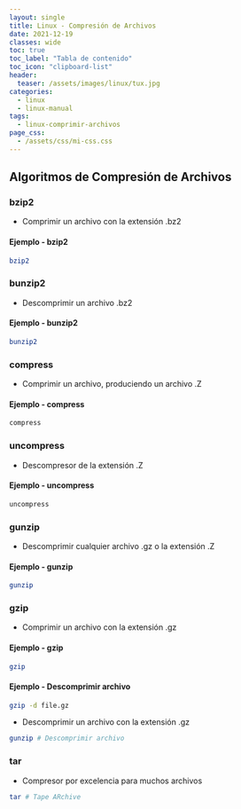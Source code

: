 ```yaml
---
layout: single
title: Linux - Compresión de Archivos
date: 2021-12-19
classes: wide
toc: true
toc_label: "Tabla de contenido"
toc_icon: "clipboard-list"
header:
  teaser: /assets/images/linux/tux.jpg
categories:
  - linux
  - linux-manual
tags:
  - linux-comprimir-archivos
page_css: 
  - /assets/css/mi-css.css
---
```


## Algoritmos de Compresión de Archivos

### bzip2

* Comprimir un archivo con la extensión .bz2

#### Ejemplo - bzip2

```bash
bzip2 
```

### bunzip2

* Descomprimir un archivo .bz2

#### Ejemplo - bunzip2

```bash
bunzip2
```

### compress

* Comprimir un archivo, produciendo un archivo .Z

#### Ejemplo - compress

```bash
compress
```

### uncompress

* Descompresor de la extensión .Z

#### Ejemplo - uncompress

```bash
uncompress
```

### gunzip

* Descomprimir cualquier archivo .gz o la extensión .Z

#### Ejemplo - gunzip

```bash
gunzip
```

### gzip

* Comprimir un archivo con la extensión .gz

#### Ejemplo - gzip

```bash
gzip
```

#### Ejemplo - Descomprimir archivo

```bash
gzip -d file.gz 
```

* Descomprimir un archivo con la extensión .gz

```bash
gunzip # Descomprimir archivo
```

### tar

* Compresor por excelencia para muchos archivos

```bash
tar # Tape ARchive
```
